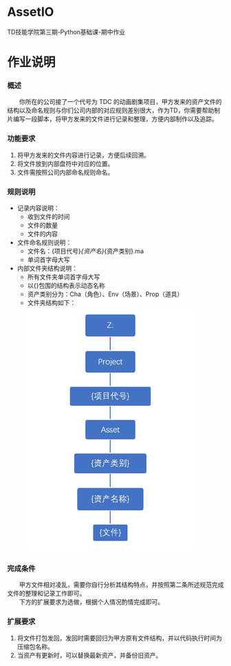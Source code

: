 # AssetIO
TD技能学院第三期-Python基础课-期中作业

# 作业说明
### 概述
&emsp;&emsp;你所在的公司接了一个代号为 TDC 的动画剧集项目，甲方发来的资产文件的结构以及命名规则与你们公司内部的对应规则差别很大，作为TD，你需要帮助制片编写一段脚本，将甲方发来的文件进行记录和整理，方便内部制作以及追踪。
### 功能要求
1.	将甲方发来的文件内容进行记录，方便后续回溯。
2.	将文件放到内部盘符中对应的位置。
3.	文件需按照公司内部命名规则命名。
### 规则说明
- 记录内容说明：  
    - 收到文件的时间
    - 文件的数量
    - 文件的内容
- 文件命名规则说明：
    - 文件名：{项目代号}_{资产名}_{资产类别}.ma
    - 单词首字母大写
- 内部文件夹结构说明：
    - 所有文件夹单词首字母大写
    - 以{}包围的结构表示动态名称
    - 资产类别分为：Cha（角色）、Env（场景）、Prop（道具）
    - 文件夹结构如下：  
    ![ProjectStructure](./image/Project_Structure.PNG)

### 完成条件
&emsp;&emsp;甲方文件相对凌乱，需要你自行分析其结构特点，并按照第二条所述规范完成文件的整理和记录工作即可。  
&emsp;&emsp;下方的扩展要求为选做，根据个人情况酌情完成即可。
### 扩展要求
1. 将文件打包发回，发回时需要回归为甲方原有文件结构，并以代码执行时间为压缩包名称。
2. 当资产有更新时，可以替换最新资产，并备份旧资产。